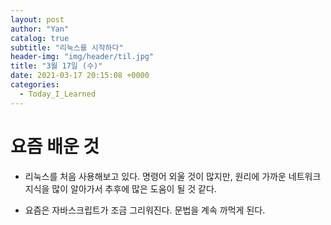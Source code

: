 ```yaml
---
layout: post
author: "Yan"
catalog: true
subtitle: "리눅스를 시작하다"
header-img: "img/header/til.jpg"
title: "3월 17일 (수)"
date: 2021-03-17 20:15:08 +0000
categories:
  - Today_I_Learned
---
```


# 요즘 배운 것

- 리눅스를 처음 사용해보고 있다. 명령어 외울 것이 많지만, 원리에 가까운 네트워크 지식을 많이 알아가서 추후에 많은 도움이 될 것 같다.

- 요즘은 자바스크립트가 조금 그리워진다. 문법을 계속 까먹게 된다.
